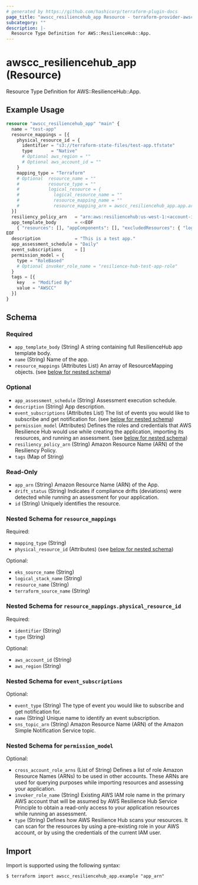 ```yaml
---
# generated by https://github.com/hashicorp/terraform-plugin-docs
page_title: "awscc_resiliencehub_app Resource - terraform-provider-awscc"
subcategory: ""
description: |-
  Resource Type Definition for AWS::ResilienceHub::App.
---
```


# awscc_resiliencehub_app (Resource)

Resource Type Definition for AWS::ResilienceHub::App.

## Example Usage

```terraform
resource "awscc_resiliencehub_app" "main" {
  name = "test-app"
  resource_mappings = [{
    physical_resource_id = {
      identifier = "s3://terraform-state-files/test-app.tfstate"
      type       = "Native"
      # Optional aws_region = ""
      # Optional aws_account_id = ""
    }
    mapping_type = "Terraform"
    # Optional  resource_name = ""
    #           resource_type = ""
    #           logical_resource = { 
    #             logical_resource_name = ""
    #             resource_mapping_name = ""
    #             resource_mapping_arn = awscc_resiliencehub_app.app.arn 
  }]
  resiliency_policy_arn   = "arn:aws:resiliencehub:us-west-1:<account-id>:resiliency-policy/<id>"
  app_template_body       = <<EOF
    { "resources": [], "appComponents": [], "excludedResources": { "logicalResourceIds": [] }, "version": 2 }
EOF
  description             = "This is a test app."
  app_assessment_schedule = "Daily"
  event_subscriptions     = []
  permission_model = {
    type = "RoleBased"
    # Optional invoker_role_name = "resilience-hub-test-app-role"
  }
  tags = [{
    key   = "Modified By"
    value = "AWSCC"
  }]
}
```

<!-- schema generated by tfplugindocs -->
## Schema

### Required

- `app_template_body` (String) A string containing full ResilienceHub app template body.
- `name` (String) Name of the app.
- `resource_mappings` (Attributes List) An array of ResourceMapping objects. (see [below for nested schema](#nestedatt--resource_mappings))

### Optional

- `app_assessment_schedule` (String) Assessment execution schedule.
- `description` (String) App description.
- `event_subscriptions` (Attributes List) The list of events you would like to subscribe and get notification for. (see [below for nested schema](#nestedatt--event_subscriptions))
- `permission_model` (Attributes) Defines the roles and credentials that AWS Resilience Hub would use while creating the application, importing its resources, and running an assessment. (see [below for nested schema](#nestedatt--permission_model))
- `resiliency_policy_arn` (String) Amazon Resource Name (ARN) of the Resiliency Policy.
- `tags` (Map of String)

### Read-Only

- `app_arn` (String) Amazon Resource Name (ARN) of the App.
- `drift_status` (String) Indicates if compliance drifts (deviations) were detected while running an assessment for your application.
- `id` (String) Uniquely identifies the resource.

<a id="nestedatt--resource_mappings"></a>
### Nested Schema for `resource_mappings`

Required:

- `mapping_type` (String)
- `physical_resource_id` (Attributes) (see [below for nested schema](#nestedatt--resource_mappings--physical_resource_id))

Optional:

- `eks_source_name` (String)
- `logical_stack_name` (String)
- `resource_name` (String)
- `terraform_source_name` (String)

<a id="nestedatt--resource_mappings--physical_resource_id"></a>
### Nested Schema for `resource_mappings.physical_resource_id`

Required:

- `identifier` (String)
- `type` (String)

Optional:

- `aws_account_id` (String)
- `aws_region` (String)



<a id="nestedatt--event_subscriptions"></a>
### Nested Schema for `event_subscriptions`

Optional:

- `event_type` (String) The type of event you would like to subscribe and get notification for.
- `name` (String) Unique name to identify an event subscription.
- `sns_topic_arn` (String) Amazon Resource Name (ARN) of the Amazon Simple Notification Service topic.


<a id="nestedatt--permission_model"></a>
### Nested Schema for `permission_model`

Optional:

- `cross_account_role_arns` (List of String) Defines a list of role Amazon Resource Names (ARNs) to be used in other accounts. These ARNs are used for querying purposes while importing resources and assessing your application.
- `invoker_role_name` (String) Existing AWS IAM role name in the primary AWS account that will be assumed by AWS Resilience Hub Service Principle to obtain a read-only access to your application resources while running an assessment.
- `type` (String) Defines how AWS Resilience Hub scans your resources. It can scan for the resources by using a pre-existing role in your AWS account, or by using the credentials of the current IAM user.

## Import

Import is supported using the following syntax:

```shell
$ terraform import awscc_resiliencehub_app.example "app_arn"
```
